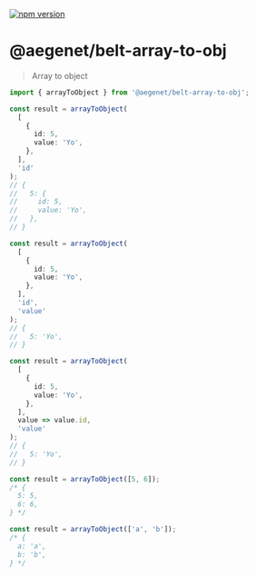 [![npm version](https://img.shields.io/npm/v/@aegenet/belt-array-to-obj.svg)](https://www.npmjs.com/package/@aegenet/belt-array-to-obj)
<br>

# @aegenet/belt-array-to-obj

> Array to object

```typescript
import { arrayToObject } from '@aegenet/belt-array-to-obj';

const result = arrayToObject(
  [
    {
      id: 5,
      value: 'Yo',
    },
  ],
  'id'
);
// {
//   5: {
//     id: 5,
//     value: 'Yo',
//   },
// }
```

```typescript
const result = arrayToObject(
  [
    {
      id: 5,
      value: 'Yo',
    },
  ],
  'id',
  'value'
);
// {
//   5: 'Yo',
// }
```

```typescript
const result = arrayToObject(
  [
    {
      id: 5,
      value: 'Yo',
    },
  ],
  value => value.id,
  'value'
);
// {
//   5: 'Yo',
// }

const result = arrayToObject([5, 6]);
/* {
  5: 5,
  6: 6,
} */

const result = arrayToObject(['a', 'b']);
/* {
  a: 'a',
  b: 'b',
} */
```
